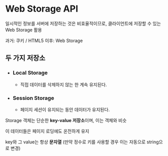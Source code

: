 # Web Storage API

일시적인 정보를 서버에 저장하는 것은 비효율적이므로, 클라이언트에 저장할 수 있는 Web Storage 활용

과거: 쿠키 / HTML5 이후: Web Storage



## 두 가지 저장소

- ### **Local Storage**

  - 직접 데이터를 삭제하지 않는 한 계속 유지된다.

    

- ### **Session Storage**

  - 페이지 세션이 유지되는 동안 데이터가 유지된다.

Storage 객체는 단순한 **key-value 저장소**이며, 이는 객체와 비슷

이 데이터들은 페이지 로딩에도 온전하게 유지

key와 그 value는 항상 **문자열** (만약 정수로 키를 사용할 경우 이는 자동으로 string으로 변경)